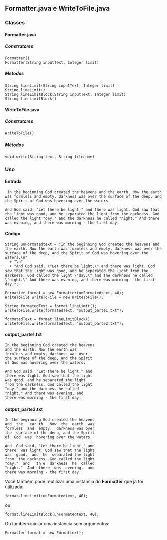 ## Formatter.java e WriteToFile.java

### Classes

#### Formatter.java 

##### Construtores

``Formatter()``\
``Formatter(String inputText, Integer limit)``

##### Métodos

``String lineLimit(String inputText, Integer limit)``\
``String lineLimit()``\
``String lineLimitBlock(String inputText, Integer limit)``\
``String lineLimitBlock()``

#### WriteToFile.java

##### Construtores

``WriteToFile()``

##### Métodos

``void write(String text, String filename)``


### Uso

#### Entrada
`
In the beginning God created the heavens and the earth. Now the earth was formless and empty, darkness was over the surface of the deep, and the Spirit of God was hovering over the waters.`

`And God said, "Let there be light," and there was light. God saw that the light was good, and he separated the light from the darkness. God called the light "day," and the darkness he called "night." And there was evening, and there was morning - the first day.
`

#### Código
```
String unFormatedtext = "In the beginning God created the heavens and the earth. Now the earth was formless and empty, darkness was over the surface of the deep, and the Spirit of God was hovering over the waters.\n"
  + "\n"
  + "And God said, \"Let there be light,\" and there was light. God saw that the light was good, and he separated the light from the darkness. God called the light \"day,\" and the darkness he called \"night.\" And there was evening, and there was morning - the first day.";

Formatter format = new Formatter(unFormatedtext, 40);
WriteToFile writeToFile = new WriteToFile();

String formatedText = format.lineLimit();
writeToFile.write(formatedText, "output_parte1.txt");

formatedText = format.lineLimitBlock();
writeToFile.write(formatedText, "output_parte2.txt");
```
#### output_parte1.txt
```
In the beginning God created the heavens
and the earth. Now the earth was
formless and empty, darkness was over
the surface of the deep, and the Spirit
of God was hovering over the waters.

And God said, "Let there be light," and
there was light. God saw that the light
was good, and he separated the light
from the darkness. God called the light
"day," and the darkness he called
"night." And there was evening, and
there was morning - the first day.
```
#### output_parte2.txt
```
In the beginning God created the heavens
and  the   ear th.  Now  the  earth  was
formless  and  empty,  darkness was over
the  surface of the deep, and the Spirit
of  God  was  hovering over the waters.

And  God said, "Let there be light," and
there  was light. God saw that the light
was  good,  and  he  separated the light
from  the darkness. God called the light
"day,"  and   th e  darkness  he  called
"night."  And  there  was  evening,  and
there was morning - the first day.
```
Você também pode reutilizar uma instância do __Formatter__ que já foi utilizada:

```format.lineLimit(unFormatedtext, 40);```

ou 

```format.lineLimitBlock(unFormatedtext, 40);```

Ou também iniciar uma instância sem argumentos:

```Formatter format = new Formatter();```
